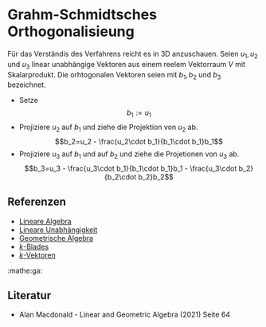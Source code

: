 # Grahm-Schmidtsches Orthogonalisieung

Für das Verständis des Verfahrens reicht es in 3D anzuschauen. Seien $u_1, u_2$
und $u_3$ linear unabhängige Vektoren aus einem reelem Vektorraum $V$ mit
Skalarprodukt. Die orhtogonalen Vektoren seien mit $b_1, b_2$ und $b_3$
bezeichnet.
- Setze
$$b_1 := u_1$$
- Projiziere $u_2$ auf $b_1$ und ziehe die Projektion von $u_2$ ab.
$$b_2=u_2 - \frac{u_2\cdot b_1}{b_1\cdot b_1}b_1$$
- Projiziere $u_3$ auf $b_1$ und auf $b_2$ und ziehe die Projetionen von $u_3$
  ab.
$$b_3=u_3 - \frac{u_3\cdot b_1}{b_1\cdot b_1}b_1 - \frac{u_3\cdot b_2}{b_2\cdot b_2}b_2$$

## Referenzen
- [Lineare Algebra](jtfm.md)
- [Lineare Unabhängigkeit](v332.md)
- [Geometrische Algebra](f35d.md)
- [$k$-Blades](kikd.md)
- [$k$-Vektoren](93t3.md)


:mathe:ga:

## Literatur
- Alan Macdonald - Linear and Geometric Algebra (2021) Seite 64
